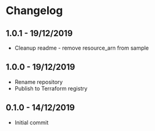 # Changelog 
## 1.0.1 - 19/12/2019
* Cleanup readme - remove resource_arn from sample

## 1.0.0 - 19/12/2019
* Rename repository
* Publish to Terraform registry

## 0.1.0 - 14/12/2019
* Initial commit
